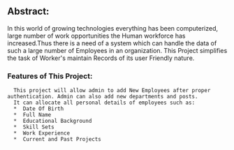 ## Abstract:
   In this world of growing technologies everything has been computerized, large number of work opportunities the Human workforce has increased.Thus there is a need of a system which can handle the data of such a  large number of Employees in an organization. This Project simplifies the task of Worker's maintain Records of its user Friendly nature. 


### Features of This Project:
      This project will allow admin to add New Employees after proper authentication. Admin can also add new departments and posts.
      It can allocate all personal details of employees such as:
      *  Date Of Birth
      *  Full Name
      *  Educational Background
      *  Skill Sets
      *  Work Experience 
      *  Current and Past Projects  
